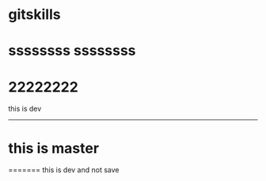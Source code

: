gitskills
=========
ssssssss
ssssssss
==========
22222222
========
this is dev

----------
this is master
=======
=======
this is dev and not save 
